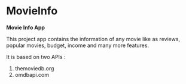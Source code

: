 # MovieInfo
**Movie Info App**

This project app contains the information of any movie like as reviews, popular movies, budget, income and many more features. 

It is based on two APIs : 
1) themoviedb.org 
2) omdbapi.com
